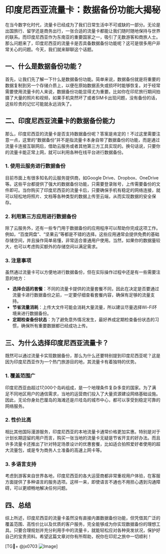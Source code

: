 # 印度尼西亚流量卡：数据备份功能大揭秘

在当今数字化时代，流量卡已经成为了我们日常生活中不可或缺的一部分。无论是出国旅行、留学还是商务出行，一张合适的流量卡都能让我们随时随地保持与世界的联系。而印度尼西亚作为东南亚的重要国家之一，吸引了无数游客和商旅人士。那么问题来了，印度尼西亚的流量卡是否具备数据备份功能呢？这可是很多用户非常关心的问题。今天，我们就来聊聊这个话题。

## 一、什么是数据备份功能？

首先，让我们先了解一下什么是数据备份功能。简单来说，数据备份就是将重要的数据复制到另一个存储介质上，以便在原始数据丢失或损坏时能够恢复。对于经常需要使用流量卡的人来说，数据备份功能显得尤为重要。比如你在印尼旅行期间拍摄了大量的照片和视频，如果手机突然坏了或者SIM卡出现问题，没有备份的话，这些珍贵的记忆可能就永远消失了。

## 二、印度尼西亚流量卡的数据备份能力

那么，印度尼西亚的流量卡是否支持数据备份呢？答案是肯定的！不过这里需要注意一点，这里的“数据备份”并不是指流量卡本身自带了数据备份的功能，而是通过流量卡连接互联网后，借助云服务或者其他第三方工具实现的。换句话说，只要你的流量卡能正常上网，就可以利用各种在线平台进行数据备份。

### 1. 使用云服务进行数据备份

目前市面上有很多知名的云服务提供商，如Google Drive、Dropbox、OneDrive等。这些平台都提供了强大的数据备份功能，只需要登录账号，上传需要备份的文件即可。当你购买了印度尼西亚的流量卡后，只要确保手机有稳定的网络连接，就可以轻松地将照片、文档等各种类型的数据上传至云端，从而实现数据的安全保存。

### 2. 利用第三方应用进行数据备份

除了云服务外，还有一些专门用于数据备份的应用程序可以帮助你完成这项工作。例如，“百度网盘”、“坚果云”等都是不错的选择。这些应用通常会提供免费的基础存储空间，并且操作简单易懂，非常适合普通用户使用。当然，如果你的数据量较大，也可以考虑购买额外的存储空间以满足需求。

### 3. 注意事项

虽然通过流量卡可以方便地进行数据备份，但在实际操作过程中还是有一些需要注意的地方：

- **选择合适的套餐**：不同的流量卡提供的流量套餐不同，因此在决定是否要通过流量卡进行数据备份之前，一定要仔细查看套餐内容，确保有足够的流量支持。
- **节省流量消耗**：上传大文件可能会消耗大量流量，所以建议尽量选择Wi-Fi环境来进行数据备份。
- **定期检查备份状态**：为了避免意外情况发生，最好养成定期检查备份状态的习惯，确保所有重要数据都已经成功上传。

## 三、为什么选择印度尼西亚流量卡？

既然可以通过流量卡实现数据备份，那么为什么还要特别提到印度尼西亚呢？这是因为印度尼西亚作为一个热门旅游目的地，其流量卡有着独特的优势。

### 1. 覆盖范围广

印度尼西亚由超过17,000个岛屿组成，是一个地理条件复杂多变的国家。为了满足不同地区用户的通信需求，当地的运营商们投入了大量资源建设网络基础设施。因此，无论你身处巴厘岛的海滩还是爪哇岛的城市中心，都可以享受到稳定可靠的网络服务。

### 2. 性价比高

相比其他国际漫游服务，印度尼西亚的本地流量卡通常价格更加实惠。特别是对于计划长期逗留的用户而言，购买一张当地的流量卡无疑是节省开支的好办法。而且许多流量卡还推出了针对特定场景设计的优惠套餐，比如适合拍照爱好者使用的超大流量包，或是专为商务人士准备的高速上网卡等。

### 3. 多语言支持

考虑到游客来自世界各地，印度尼西亚的各大运营商都非常重视用户体验，在客服方面提供了多种语言的服务选项。这样一来，即使语言不通也不用担心遇到沟通障碍，可以更顺畅地解决任何问题。

## 四、总结

综上所述，印度尼西亚的流量卡虽然没有直接内置数据备份功能，但凭借其广泛的覆盖范围、高性价比以及优质的客户服务，完全能够成为你实现数据备份的理想工具。只要合理规划并充分利用手中的流量卡，就能轻松应对各种突发状况，保护好自己的宝贵资料。希望这篇文章对你有所帮助，祝你在印尼之旅中一切顺利！

[TG💪+ @jx0703 ![Image](https://github.com/user-attachments/assets/dbca1d08-cadb-493c-b0ec-ad6f7a83f270)]
